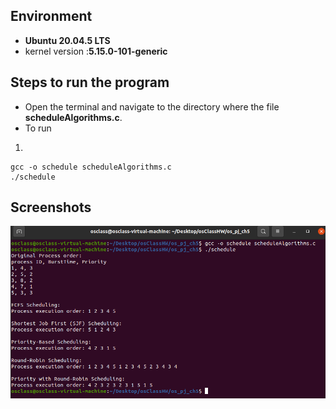 ## Environment

- **Ubuntu 20.04.5 LTS**
- kernel version :**5.15.0-101-generic**

## Steps to run the program

- Open the terminal and navigate to the directory where the file **scheduleAlgorithms.c**.
- To run

1.

```
gcc -o schedule scheduleAlgorithms.c
./schedule
```

## Screenshots

![img](pj5.png)
